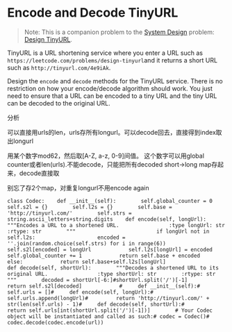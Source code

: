 # Encode and Decode TinyURL



> Note: This is a companion problem to the [System Design](https://leetcode.com/discuss/interview-question/system-design/) problem: [Design TinyURL](https://leetcode.com/discuss/interview-question/124658/Design-a-URL-Shortener-%28-TinyURL-%29-System/).

TinyURL is a URL shortening service where you enter a URL such as `https://leetcode.com/problems/design-tinyurl`and it returns a short URL such as `http://tinyurl.com/4e9iAk`.

Design the `encode` and `decode` methods for the TinyURL service. There is no restriction on how your encode/decode algorithm should work. You just need to ensure that a URL can be encoded to a tiny URL and the tiny URL can be decoded to the original URL.

分析

可以直接用urls的len，urls存所有longurl。可以decode回去，直接得到index取出longurl

用某个数字mod62，然后取\[A-Z, a-z, 0-9\]间值。 这个数字可以用global counter或者len\(urls\).不能decode，只能把所有decoded short-&gt;long map存起来，decode直接取

别忘了存2个map，对重复longurl不用encode again

```text
class Codec:    def __init__(self):        self.global_counter = 0         self.s2l = {}        self.l2s = {}        self.base = 'http://tinyurl.com/'        self.strs = string.ascii_letters+string.digits    def encode(self, longUrl):        """Encodes a URL to a shortened URL.                :type longUrl: str        :rtype: str        """                          if longUrl not in self.l2s:                    encoded = ''.join(random.choice(self.strs) for i in range(6))            self.s2l[encoded] = longUrl            self.l2s[longUrl] = encoded            self.global_counter += 1            return self.base + encoded        else:            return self.base+self.l2s[longUrl]                           def decode(self, shortUrl):        """Decodes a shortened URL to its original URL.                :type shortUrl: str        :rtype: str        """        decoded = shortUrl[-6:]#shortUrl.split('/')[-1]        return self.s2l[decoded]            #     def __init__(self):#         self.urls = []#     def encode(self, longUrl):#         self.urls.append(longUrl)#         return 'http://tinyurl.com/' + str(len(self.urls) - 1)#     def decode(self, shortUrl):#         return self.urls[int(shortUrl.split('/')[-1])]        # Your Codec object will be instantiated and called as such:# codec = Codec()# codec.decode(codec.encode(url))
```



